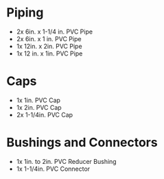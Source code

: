 # Piping
- 2x 6in. x 1-1/4 in. PVC Pipe
- 2x 6in. x 1 in. PVC Pipe
- 1x 12in. x 2in. PVC Pipe
- 1x 12 in. x 1in. PVC Pipe

# Caps
- 1x 1in. PVC Cap
- 1x 2in. PVC Cap
- 2x 1-1/4in. PVC Cap

# Bushings and Connectors
- 1x 1in. to 2in. PVC Reducer Bushing
- 1x 1-1/4in. PVC Connector
